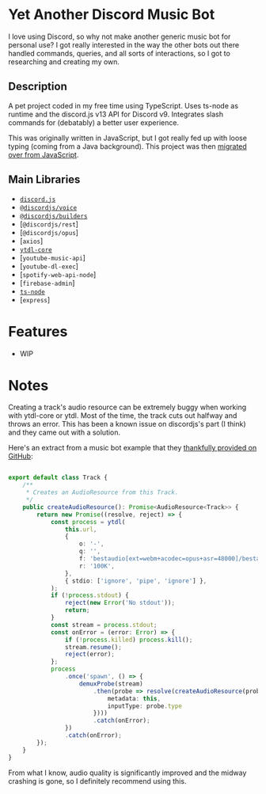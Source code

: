 # Yet Another Discord Music Bot
I love using Discord, so why not make another generic music bot for personal use? I got really interested in the way the other bots out there handled commands, queries, and all sorts of interactions, so I got to researching and creating my own.

## Description
A pet project coded in my free time using TypeScript. Uses ts-node as runtime and the discord.js v13 API for Discord v9. Integrates slash commands for (debatably) a better user experience.

This was originally written in JavaScript, but I got really fed up with loose typing (coming from a Java background). This project was then [migrated over from JavaScript].

## Main Libraries
- [`discord.js`]
- [`@discordjs/voice`]
- [`@discordjs/builders`]
- [`@discordjs/rest`]
- [`@discordjs/opus`]
- [`axios`]
- [`ytdl-core`]
- [`youtube-music-api`]
- [`youtube-dl-exec`]
- [`spotify-web-api-node`]
- [`firebase-admin`]
- [`ts-node`]
- [`express`]

# Features
- WIP

# Notes
Creating a track's audio resource can be extremely buggy when working with ytdl-core or ytdl. Most of the time, the track cuts out halfway and throws an error. This has been a known issue on discordjs's part (I think) and they came out with a solution.

Here's an extract from a music bot example that they [thankfully provided on GitHub]:
```ts

export default class Track {
    /**
     * Creates an AudioResource from this Track.
     */
    public createAudioResource(): Promise<AudioResource<Track>> {
        return new Promise((resolve, reject) => {
            const process = ytdl(
                this.url,
                {
                    o: '-',
                    q: '',
                    f: 'bestaudio[ext=webm+acodec=opus+asr=48000]/bestaudio',
                    r: '100K',
                },
                { stdio: ['ignore', 'pipe', 'ignore'] },
            );
            if (!process.stdout) {
                reject(new Error('No stdout'));
                return;
            }
            const stream = process.stdout;
            const onError = (error: Error) => {
                if (!process.killed) process.kill();
                stream.resume();
                reject(error);
            };
            process
                .once('spawn', () => {
                    demuxProbe(stream)
                        .then(probe => resolve(createAudioResource(probe.stream, {
                            metadata: this,
                            inputType: probe.type
                        })))
                        .catch(onError);
                })
                .catch(onError);
        });
    }
}
```

From what I know, audio quality is significantly improved and the midway crashing is gone, so I definitely recommend using this.

[migrated over from JavaScript]: https://github.com/Shockch4rge/js-discord-bitjam
[`discord.js`]: https://www.npmjs.com/package/discord.js
[`@discordjs/voice`]: https://www.npmjs.com/package/@discordjs/voice
[`@discordjs/builders`]: https://www.npmjs.com/package/@discordjs/builders
[`ts-node`]: https://www.npmjs.com/package/ts-node
[`ytdl-core`]: https://www.npmjs.com/package/ytdl-core
[thankfully provided on GitHub]: https://github.com/discordjs/voice/tree/3dabc30fca79212809d1191e0c2f2b54c3f8cdc7/examples/music-bot
